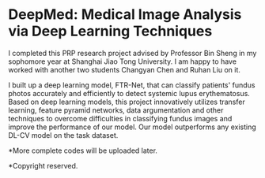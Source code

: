 # DeepMed: Medical Image Analysis via Deep Learning Techniques 

I completed this PRP research project advised by Professor Bin Sheng in my sophomore year at Shanghai Jiao Tong University. I am happy to have worked with another two students Changyan Chen and Ruhan Liu on it. 

I built up a deep learning model, FTR-Net, that can classify patients' fundus photos accurately and efficiently to detect systemic lupus erythematosus. Based on deep learning models, this project innovatively utilizes transfer learning, feature pyramid networks, data argumentation and other techniques to overcome difficulties in classifying fundus images and improve the performance of our model. Our model outperforms any existing DL-CV model on the task dataset.


*More complete codes will be uploaded later.

*Copyright reserved.
